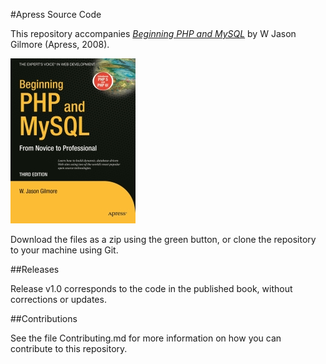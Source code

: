 #Apress Source Code

This repository accompanies [*Beginning PHP and MySQL*](http://www.apress.com/9781590598627) by W Jason Gilmore (Apress, 2008).

[comment]: #cover
![Cover image](9781590598627.jpg)

Download the files as a zip using the green button, or clone the repository to your machine using Git.

##Releases

Release v1.0 corresponds to the code in the published book, without corrections or updates.

##Contributions

See the file Contributing.md for more information on how you can contribute to this repository.
